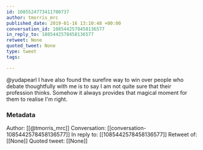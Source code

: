 ```yaml
---
id: 1085524773411700737
author: tmorris_mrc
published_date: 2019-01-16 13:10:48 +00:00
conversation_id: 1085442578458136577
in_reply_to: 1085442578458136577
retweet: None
quoted_tweet: None
type: tweet
tags:

---
```


@yudapearl I have also found the surefire way to win over people who debate thoughtfully with me is to say I am not quite sure that their profession thinks.
Somehow it always provides that magical moment for them to realise I'm right.

### Metadata

Author: [[@tmorris_mrc]]
Conversation: [[conversation-1085442578458136577]]
In reply to: [[1085442578458136577]]
Retweet of: [[None]]
Quoted tweet: [[None]]
